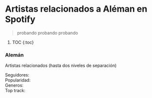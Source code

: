 # Artistas relacionados a Aléman en Spotify

<style src="{{ site.url }}/assets/posts/aleman/aleman-viz.css"></style>

> probando probando probando

1. TOC
{:toc}

<div style="max-width:80%">
    <div id="bees">
        <h3>Alemán</h3>
        <p>Artistas relacionados (hasta dos niveles de separación)</p>
        <div id="tooltip" class="tooltip">
            <div class="tooltip-name">
                <span id="name"></span>
            </div>
            <div class="tooltip-followers">
                Seguidores: <span id="followers"></span>
            </div>
            <div class="tooltip-popularity">
                Popularidad: <span id="popularity"></span>
            </div>
            <div class="tooltip-genres">
                Generos: <span id="genres"></span>
            </div>
            <div class="tooltip-music">
                Top track: <span id="top-track"></span>
            </div>
        </div>
    </div>
  </div>

<script src="https://d3js.org/d3.v5.min.js"></script>
<script src="{{ site.url }}/assets/posts/aleman/aleman-viz.js">drawBeeswarmPlot()</script>


<!-- <div id="observablehq-c0e03e6f"></div>
<script type="module">
import {Runtime, Inspector} from "https://cdn.jsdelivr.net/npm/@observablehq/runtime@4/dist/runtime.js";
import define from "https://api.observablehq.com/@chekos/aleman-beeswarm-plot-using-spotify-data.js?v=3";
const inspect = Inspector.into("#observablehq-c0e03e6f");
(new Runtime).module(define, name => (name === "drawBeeswarmPlot") && inspect());
</script> -->